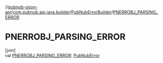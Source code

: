 //[pubnub-gson-api](../../../index.md)/[com.pubnub.api.java.builder](../index.md)/[PubNubErrorBuilder](index.md)/[PNERROBJ_PARSING_ERROR](-p-n-e-r-r-o-b-j_-p-a-r-s-i-n-g_-e-r-r-o-r.md)

# PNERROBJ_PARSING_ERROR

[jvm]\
val [PNERROBJ_PARSING_ERROR](-p-n-e-r-r-o-b-j_-p-a-r-s-i-n-g_-e-r-r-o-r.md): [PubNubError](../../../../../pubnub-kotlin/pubnub-kotlin-api/pubnub-kotlin-api/com.pubnub.api/-pub-nub-error/index.md)
